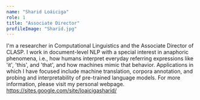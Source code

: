 ```yaml
---
name: "Sharid Loáiciga"
role: 1 
title: "Associate Director"
profileImage: "Sharid.jpg"
---
```

I'm a researcher in Computational Linguistics and the Associate Director of CLASP. I work in document-level NLP with a special interest in anaphoric phenomena, i.e., how humans interpret everyday referring expressions like 'it', 'this', and 'that', and how machines mimic that behavior. Applications in which I have focused include machine translation, corpora annotation, and probing and interpretability of pre-trained language models. For more information, please visit my personal webpage.
https://sites.google.com/site/loaicigasharid/
